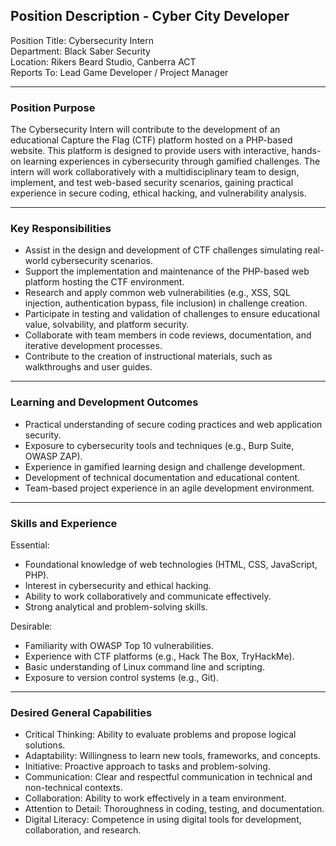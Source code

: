 

## Position Description - Cyber City Developer

Position Title: Cybersecurity Intern  
Department: Black Saber Security  
Location: Rikers Beard Studio, Canberra ACT  
Reports To: Lead Game Developer / Project Manager

---

### Position Purpose

The Cybersecurity Intern will contribute to the development of an educational Capture the Flag (CTF) platform hosted on a PHP-based website. This platform is designed to provide users with interactive, hands-on learning experiences in cybersecurity through gamified challenges. The intern will work collaboratively with a multidisciplinary team to design, implement, and test web-based security scenarios, gaining practical experience in secure coding, ethical hacking, and vulnerability analysis.

---

### Key Responsibilities

- Assist in the design and development of CTF challenges simulating real-world cybersecurity scenarios.
- Support the implementation and maintenance of the PHP-based web platform hosting the CTF environment.
- Research and apply common web vulnerabilities (e.g., XSS, SQL injection, authentication bypass, file inclusion) in challenge creation.
- Participate in testing and validation of challenges to ensure educational value, solvability, and platform security.
- Collaborate with team members in code reviews, documentation, and iterative development processes.
- Contribute to the creation of instructional materials, such as walkthroughs and user guides.

---

### Learning and Development Outcomes

- Practical understanding of secure coding practices and web application security.
- Exposure to cybersecurity tools and techniques (e.g., Burp Suite, OWASP ZAP).
- Experience in gamified learning design and challenge development.
- Development of technical documentation and educational content.
- Team-based project experience in an agile development environment.

---

### Skills and Experience

Essential:

- Foundational knowledge of web technologies (HTML, CSS, JavaScript, PHP).
- Interest in cybersecurity and ethical hacking.
- Ability to work collaboratively and communicate effectively.
- Strong analytical and problem-solving skills.

Desirable:

- Familiarity with OWASP Top 10 vulnerabilities.
- Experience with CTF platforms (e.g., Hack The Box, TryHackMe).
- Basic understanding of Linux command line and scripting.
- Exposure to version control systems (e.g., Git).

---

### Desired General Capabilities

- Critical Thinking: Ability to evaluate problems and propose logical solutions.
- Adaptability: Willingness to learn new tools, frameworks, and concepts.
- Initiative: Proactive approach to tasks and problem-solving.
- Communication: Clear and respectful communication in technical and non-technical contexts.
- Collaboration: Ability to work effectively in a team environment.
- Attention to Detail: Thoroughness in coding, testing, and documentation.
- Digital Literacy: Competence in using digital tools for development, collaboration, and research.